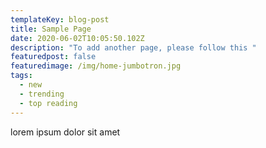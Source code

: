 ```yaml
---
templateKey: blog-post
title: Sample Page
date: 2020-06-02T10:05:50.102Z
description: "To add another page, please follow this "
featuredpost: false
featuredimage: /img/home-jumbotron.jpg
tags:
  - new
  - trending
  - top reading
---
```

lorem ipsum dolor sit amet